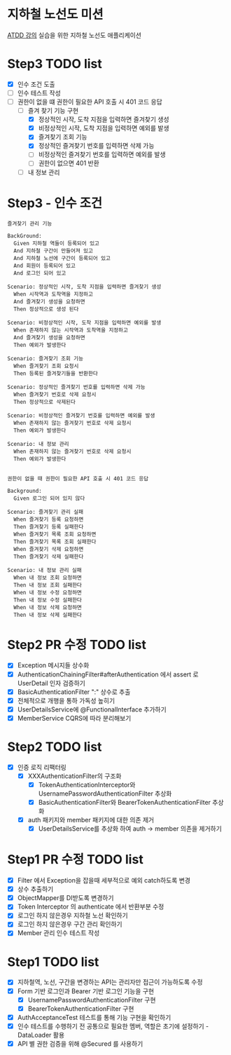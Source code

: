 # 지하철 노선도 미션
[ATDD 강의](https://edu.nextstep.camp/c/R89PYi5H) 실습을 위한 지하철 노선도 애플리케이션

# Step3 TODO list
- [x] 인수 조건 도출
- [ ] 인수 테스트 작성
- [ ] 권한이 없을 떄 권한이 필요한 API 호출 시 401 코드 응답
  - [ ] 즐겨 찾기 기능 구현
    - [x] 정상적인 시작, 도착 지점을 입력하면 즐겨찾기 생성
    - [x] 비정상적인 시작, 도착 지점을 입력하면 예외를 발생
    - [x] 즐겨찾기 조회 기능
    - [x] 정상적인 즐겨찾기 번호를 입력하면 삭제 가능
    - [ ] 비정상적인 즐겨찾기 번호를 입력하면 예외를 발생
    - [ ] 권한이 없으면 401 반환
  - [ ] 내 정보 관리

# Step3 - 인수 조건
```
즐겨찾기 관리 기능

BackGround:
  Given 지하철 역들이 등록되어 있고
  And 지하철 구간이 만들어져 있고
  And 지하철 노선에 구간이 등록되어 있고
  And 회원이 등록되어 있고
  And 로그인 되어 있고
  
Scenario: 정상적인 시작, 도착 지점을 입력하면 즐겨찾기 생성
  When 시작역과 도착역을 지정하고
  And 즐겨찾기 생성을 요청하면
  Then 정상적으로 생성 된다
  
Scenario: 비정상적인 시작, 도착 지점을 입력하면 예외를 발생
  When 존재하지 않는 시작역과 도착역을 지정하고
  And 즐겨찾기 생성을 요청하면
  Then 예외가 발생한다
  
Scenario: 즐겨찾기 조회 기능
  When 즐겨찾기 조회 요청시
  Then 등록된 즐겨찾기들을 반환한다
  
Scenario: 정상적인 즐겨찾기 번호를 입력하면 삭제 가능
  When 즐겨찾기 번호로 삭제 요청시
  Then 정상적으로 삭제된다
  
Scenario: 비정상적인 즐겨찾기 번호를 입력하면 예외를 발생
  When 존재하지 않는 즐겨찾기 번호로 삭제 요청시
  Then 예외가 발생한다
  
Scenario: 내 정보 관리
  When 존재하지 않는 즐겨찾기 번호로 삭제 요청시
  Then 예외가 발생한다
  
```

```
권한이 없을 때 권한이 필요한 API 호출 시 401 코드 응답

Background:
  Given 로그인 되어 있지 않다
    
Scenario: 즐겨찾기 관리 실패
  When 즐겨찾기 등록 요청하면
  Then 즐겨찾기 등록 실패한다
  When 즐겨찾기 목록 조회 요청하면
  Then 즐겨찾기 목록 조회 실패한다
  When 즐겨찾기 삭제 요청하면
  Then 즐겨찾기 삭제 실패한다

Scenario: 내 정보 관리 실패
  When 내 정보 조회 요청하면
  Then 내 정보 조회 실패한다
  When 내 정보 수정 요청하면
  Then 내 정보 수정 실패한다
  When 내 정보 삭제 요청하면
  Then 내 정보 삭제 실패한다
```

# Step2 PR 수정 TODO list
- [x] Exception 메시지들 상수화
- [x] AuthenticationChainingFilter#afterAuthentication 에서 assert 로 UserDetail 인자 검증하기
- [x] BasicAuthenticationFilter ":" 상수로 추출
- [x] 전체적으로 개행을 통하 가독성 높히기
- [x] UserDetailsService에 @FunctionalInterface 추가하기
- [x] MemberService CQRS에 따라 분리해보기

# Step2 TODO list
- [x] 인증 로직 리팩터링
  - [x] XXXAuthenticationFilter의 구조화
    - [x] TokenAuthenticationInterceptor와 UsernamePasswordAuthenticationFilter 추상화
    - [x] BasicAuthenticationFilter와 BearerTokenAuthenticationFilter 추상화
  - [x] auth 패키지와 member 패키지에 대한 의존 제거
    - [x] UserDetailsService를 추상화 하여 auth -> member 의존을 제거하기

# Step1 PR 수정 TODO list
- [x] Filter 에서 Exception을 잡을때 세부적으로 예외 catch하도록 변경
- [x] 상수 추출하기
- [x] ObjectMapper를 DI받도록 변경하기
- [x] Token Interceptor 의 authenticate 에서 반환부분 수정
- [x] 로그인 하지 않은경우 지하철 노선 확인하기
- [x] 로그인 하지 않은경우 구간 관리 확인하기
- [x] Member 관리 인수 테스트 작성

# Step1 TODO list
- [x] 지하철역, 노선, 구간을 변경하는 API는 관리자만 접근이 가능하도록 수정
- [x] Form 기반 로그인과 Bearer 기반 로그인 기능을 구현
  - [x] UsernamePasswordAuthenticationFilter 구현
  - [x] BearerTokenAuthenticationFilter 구현
- [x] AuthAcceptanceTest 테스트를 통해 기능 구현을 확인하기
- [x] 인수 테스트를 수행하기 전 공통으로 필요한 멤버, 역할은 초기에 설정하기 - DataLoader 활용
- [x] API 별 권한 검증을 위해 @Secured 를 사용하기
